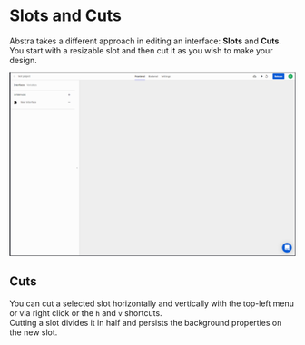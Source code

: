 # Slots and Cuts

Abstra takes a different approach in editing an interface: **Slots** and **Cuts**.  
You start with a resizable slot and then cut it as you wish to make your design.

![](../../../.gitbook/assets/cuts-and-slots.gif)

## Cuts

You can cut a selected slot horizontally and vertically with the top-left menu or via right click or the `h` and `v` shortcuts.  
Cutting a slot divides it in half and persists the background properties on the new slot.

